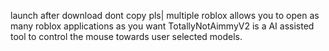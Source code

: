 launch after download dont copy pls|
multiple roblox allows you to open as many roblox applications as you want
TotallyNotAimmyV2 is a AI assisted tool to control the mouse towards user selected models.
